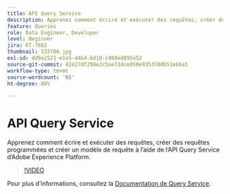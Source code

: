 ```yaml
---
title: API Query Service
description: Apprenez comment écrire et exécuter des requêtes, créer des requêtes programmées et créer un modèle de requête à lʼaide de lʼAPI Query Service dʼAdobe Experience Platform.
feature: Queries
role: Data Engineer, Developer
level: Beginner
jira: KT-7682
thumbnail: 333700.jpg
exl-id: dd9a2521-e1e5-44b4-bd10-c460ed895e52
source-git-commit: 42427df298e2c5ae734ce050e935378db51e66a1
workflow-type: tm+mt
source-wordcount: '65'
ht-degree: 86%

---
```


# API Query Service

Apprenez comment écrire et exécuter des requêtes, créer des requêtes programmées et créer un modèle de requête à lʼaide de lʼAPI Query Service dʼAdobe Experience Platform.

>[!VIDEO](https://video.tv.adobe.com/v/333700?quality=12&learn=on)

Pour plus d’informations, consultez la [Documentation de Query Service](https://experienceleague.adobe.com/docs/experience-platform/query/home.html?lang=fr).

